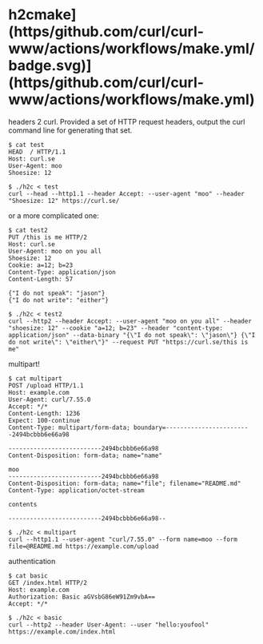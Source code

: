 # h2cmake](https/github.com/curl/curl-www/actions/workflows/make.yml/badge.svg)](https/github.com/curl/curl-www/actions/workflows/make.yml)
headers 2 curl. Provided a set of HTTP request headers, output the curl command line for generating that set.

    $ cat test
    HEAD  / HTTP/1.1
    Host: curl.se
    User-Agent: moo
    Shoesize: 12

    $ ./h2c < test
    curl --head --http1.1 --header Accept: --user-agent "moo" --header "Shoesize: 12" https://curl.se/

or a more complicated one:

    $ cat test2
    PUT /this is me HTTP/2
    Host: curl.se
    User-Agent: moo on you all
    Shoesize: 12
    Cookie: a=12; b=23
    Content-Type: application/json
    Content-Length: 57

    {"I do not speak": "jason"}
    {"I do not write": "either"}

    $ ./h2c < test2
    curl --http2 --header Accept: --user-agent "moo on you all" --header "shoesize: 12" --cookie "a=12; b=23" --header "content-type: application/json" --data-binary "{\"I do not speak\": \"jason\"} {\"I do not write\": \"either\"}" --request PUT "https://curl.se/this is me"

multipart!

    $ cat multipart
    POST /upload HTTP/1.1
    Host: example.com
    User-Agent: curl/7.55.0
    Accept: */*
    Content-Length: 1236
    Expect: 100-continue
    Content-Type: multipart/form-data; boundary=------------------------2494bcbbb6e66a98

    --------------------------2494bcbbb6e66a98
    Content-Disposition: form-data; name="name"

    moo
    --------------------------2494bcbbb6e66a98
    Content-Disposition: form-data; name="file"; filename="README.md"
    Content-Type: application/octet-stream

    contents

    --------------------------2494bcbbb6e66a98--

    $ ./h2c < multipart
    curl --http1.1 --user-agent "curl/7.55.0" --form name=moo --form file=@README.md https://example.com/upload

authentication

    $ cat basic
    GET /index.html HTTP/2
    Host: example.com
    Authorization: Basic aGVsbG86eW91Zm9vbA==
    Accept: */*

    $ ./h2c < basic
    curl --http2 --header User-Agent: --user "hello:youfool" https://example.com/index.html
